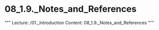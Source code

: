 # 08_1.9._Notes_and_References

"""
Lecture: /01._Introduction
Content: 08_1.9._Notes_and_References
"""


